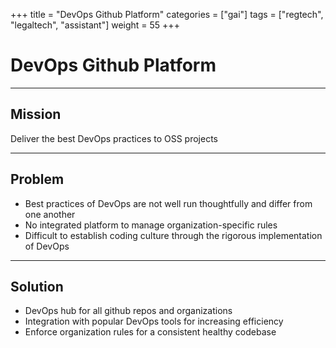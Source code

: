 +++
title = "DevOps Github Platform"
categories = ["gai"]
tags = ["regtech", "legaltech", "assistant"]
weight = 55
+++

# DevOps Github Platform

---

## Mission

Deliver the best DevOps practices to OSS projects

---

## Problem

- Best practices of DevOps are not well run thoughtfully and differ from one another
- No integrated platform to manage organization-specific rules
- Difficult to establish coding culture through the rigorous implementation of DevOps

---

## Solution

- DevOps hub for all github repos and organizations
- Integration with popular DevOps tools for increasing efficiency
- Enforce organization rules for a consistent healthy codebase

